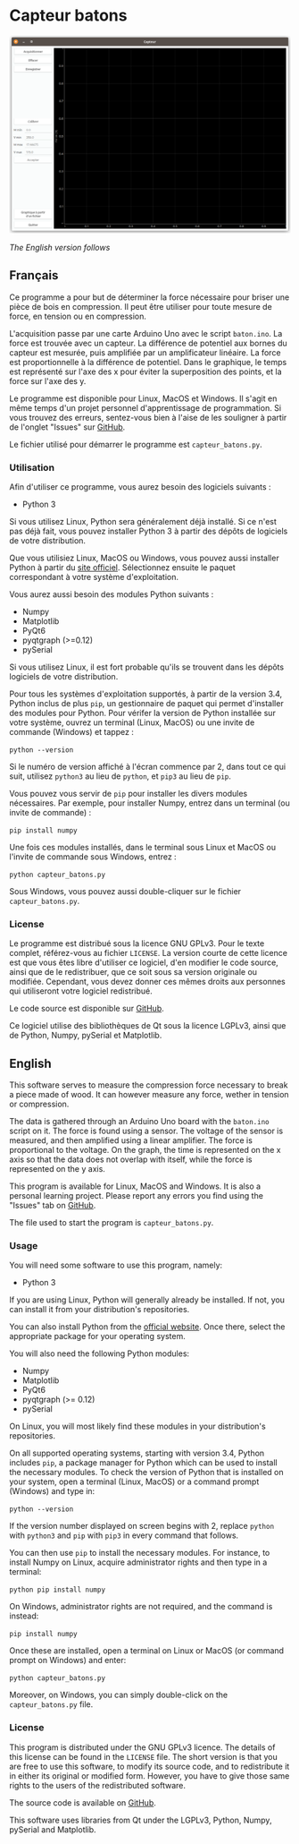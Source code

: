 # Capteur batons

![screenshot](https://raw.githubusercontent.com/Pattedetable/capteur-batons/master/images/capteur_screenshot.png)

_The English version follows_

## Français

Ce programme a pour but de déterminer la force nécessaire pour briser une pièce de bois en compression.  Il peut être utiliser pour toute mesure de force, en tension ou en compression.

L'acquisition passe par une carte Arduino Uno avec le script ```baton.ino```.  La force est trouvée avec un capteur.  La différence de potentiel aux bornes du capteur est mesurée, puis amplifiée par un amplificateur linéaire.  La force est proportionnelle à la différence de potentiel.  Dans le graphique, le temps est représenté sur l'axe des x pour éviter la superposition des points, et la force sur l'axe des y.

Le programme est disponible pour Linux, MacOS et Windows.  Il s'agit en même temps d'un projet personnel d'apprentissage de programmation.  Si vous trouvez des erreurs, sentez-vous bien à l'aise de les souligner à partir de l'onglet "Issues" sur [GitHub](https://github.com/Pattedetable/capteur-batons).

Le fichier utilisé pour démarrer le programme est ```capteur_batons.py```.


### Utilisation

Afin d'utiliser ce programme, vous aurez besoin des logiciels suivants :

  * Python 3

Si vous utilisez Linux, Python sera généralement déjà installé.  Si ce n'est pas déjà fait, vous pouvez installer Python 3 à partir des dépôts de logiciels de votre distribution.

Que vous utilisiez Linux, MacOS ou Windows, vous pouvez aussi installer Python à partir du [site officiel](https://www.python.org/).  Sélectionnez ensuite le paquet correspondant à votre système d'exploitation.

Vous aurez aussi besoin des modules Python suivants :

  * Numpy
  * Matplotlib
  * PyQt6
  * pyqtgraph (>=0.12)
  * pySerial

Si vous utilisez Linux, il est fort probable qu'ils se trouvent dans les dépôts logiciels de votre distribution.

Pour tous les systèmes d'exploitation supportés, à partir de la version 3.4, Python inclus de plus `pip`, un gestionnaire de paquet qui permet d'installer des modules pour Python.  Pour vérifer la version de Python installée sur votre système, ouvrez un terminal (Linux, MacOS) ou une invite de commande (Windows) et tappez :

```python --version```

Si le numéro de version affiché à l'écran commence par 2, dans tout ce qui suit, utilisez `python3` au lieu de `python`, et `pip3` au lieu de `pip`.

Vous pouvez vous servir de `pip` pour installer les divers modules nécessaires.  Par exemple, pour installer Numpy, entrez dans un terminal (ou invite de commande) :

```pip install numpy```

Une fois ces modules installés, dans le terminal sous Linux et MacOS ou l'invite de commande sous Windows, entrez :

```python capteur_batons.py```

Sous Windows, vous pouvez aussi double-cliquer sur le fichier ```capteur_batons.py```.


### License

Le programme est distribué sous la licence GNU GPLv3.  Pour le texte complet, référez-vous au fichier `LICENSE`.
La version courte de cette licence est que vous êtes libre d'utiliser ce logiciel, d'en modifier le code source, ainsi que de le redistribuer, que ce soit sous sa version originale ou modifiée.  Cependant, vous devez donner ces mêmes droits aux personnes qui utiliseront votre logiciel redistribué.

Le code source est disponible sur [GitHub](https://github.com/Pattedetable/capteur-batons).

Ce logiciel utilise des bibliothèques de Qt sous la licence LGPLv3, ainsi que de Python, Numpy, pySerial et Matplotlib.


## English

This software serves to measure the compression force necessary to break a piece made of wood.  It can however measure any force, wether in tension or compression.

The data is gathered through an Arduino Uno board with the ```baton.ino``` script on it.  The force is found using a sensor.  The voltage of the sensor is measured, and then amplified using a linear amplifier.  The force is proportional to the voltage.  On the graph, the time is represented on the x axis so that the data does not overlap with itself, while the force is represented on the y axis.

This program is available for Linux, MacOS and Windows.  It is also a personal learning project.  Please report any errors you find using the "Issues" tab on [GitHub](https://github.com/Pattedetable/capteur-batons).

The file used to start the program is ```capteur_batons.py```.


### Usage

You will need some software to use this program, namely:

  * Python 3

If you are using Linux, Python will generally already be installed.  If not, you can install it from your distribution's repositories.

You can also install Python from the [official website](https://www.python.org/).  Once there, select the appropriate package for your operating system.

You will also need the following Python modules:

  * Numpy
  * Matplotlib
  * PyQt6
  * pyqtgraph (>= 0.12)
  * pySerial

On Linux, you will most likely find these modules in your distribution's repositories.

On all supported operating systems, starting with version 3.4, Python includes `pip`, a package manager for Python which can be used to install the necessary modules.  To check the version of Python that is installed on your system, open a terminal (Linux, MacOS) or a command prompt (Windows) and type in:

```python --version```

If the version number displayed on screen begins with 2, replace `python` with `python3` and `pip` with `pip3` in every command that follows.

You can then use `pip` to install the necessary modules.  For instance, to install Numpy on Linux, acquire administrator rights and then type in a terminal:

```python pip install numpy```

On Windows, administrator rights are not required, and the command is instead:

```pip install numpy```

Once these are installed, open a terminal on Linux or MacOS (or command prompt on Windows) and enter:

```python capteur_batons.py```

Moreover, on Windows, you can simply double-click on the ```capteur_batons.py``` file.


### License

This program is distributed under the GNU GPLv3 licence.  The details of this license can be found in the `LICENSE` file.
The short version is that you are free to use this software, to modify its source code, and to redistribute it in either its original or modified form.  However, you have to give those same rights to the users of the redistributed software.

The source code is available on [GitHub](https://github.com/Pattedetable/capteur-batons).

This software uses libraries from Qt under the LGPLv3, Python, Numpy, pySerial and Matplotlib.
